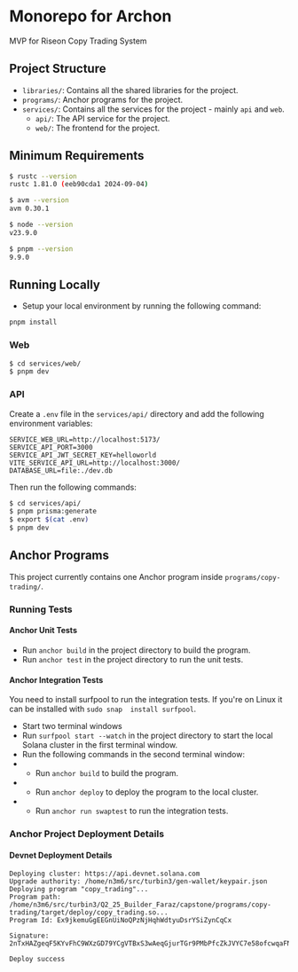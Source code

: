 # Monorepo for Archon
MVP for Riseon Copy Trading System

## Project Structure

- `libraries/`: Contains all the shared libraries for the project.
- `programs/`: Anchor programs for the project.
- `services/`: Contains all the services for the project - mainly `api` and `web`.
  * `api/`: The API service for the project.
  * `web/`: The frontend for the project.

## Minimum Requirements

```bash
$ rustc --version
rustc 1.81.0 (eeb90cda1 2024-09-04)

$ avm --version
avm 0.30.1

$ node --version
v23.9.0

$ pnpm --version
9.9.0
```

## Running Locally 

- Setup your local environment by running the following command:

```bash
pnpm install 
```

### Web

```bash
$ cd services/web/
$ pnpm dev
```

### API

Create a `.env` file in the `services/api/` directory and add the following environment variables:

```text
SERVICE_WEB_URL=http://localhost:5173/
SERVICE_API_PORT=3000
SERVICE_API_JWT_SECRET_KEY=helloworld
VITE_SERVICE_API_URL=http://localhost:3000/
DATABASE_URL=file:./dev.db
```

Then run the following commands:

```bash
$ cd services/api/
$ pnpm prisma:generate
$ export $(cat .env)
$ pnpm dev
```

## Anchor Programs

This project currently contains one Anchor program inside `programs/copy-trading/`.

### Running Tests

#### Anchor Unit Tests

- Run `anchor build` in the project directory to build the program.
- Run `anchor test` in the project directory to run the unit tests.

#### Anchor Integration Tests

You need to install surfpool to run the integration tests. If you're on Linux it can be installed with `sudo snap 
install surfpool`.

- Start two terminal windows
- Run `surfpool start --watch` in the project directory to start the local Solana cluster in the first terminal window.
- Run the following commands in the second terminal window:
- - Run `anchor build` to build the program.
- - Run `anchor deploy` to deploy the program to the local cluster.
- - Run `anchor run swaptest` to run the integration tests.

### Anchor Project Deployment Details

#### Devnet Deployment Details

```text
Deploying cluster: https://api.devnet.solana.com
Upgrade authority: /home/n3m6/src/turbin3/gen-wallet/keypair.json
Deploying program "copy_trading"...
Program path: /home/n3m6/src/turbin3/Q2_25_Builder_Faraz/capstone/programs/copy-trading/target/deploy/copy_trading.so...
Program Id: Ex9jkemuGgEEGnUiNoQPzNjHqhWdtyuDsrYSiZynCqCx

Signature: 2nTxHAZgeqF5KYvFhC9WXzGD79YCgVTBxS3wAeqGjurTGr9PMbPfcZkJVYC7e58ofcwqaFNGireek8y5kgvhKYgn

Deploy success
```

